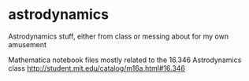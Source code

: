 # astrodynamics
Astrodynamics stuff, either from class or messing about for my own amusement

Mathematica notebook files mostly related to the 16.346 Astrodynamics class http://student.mit.edu/catalog/m16a.html#16.346
